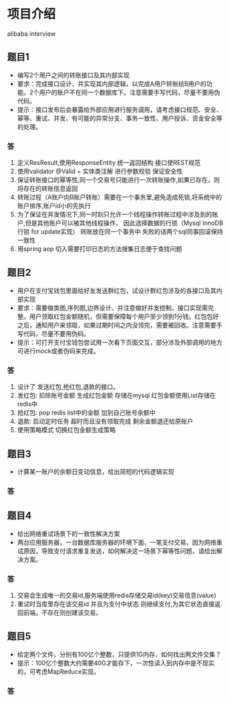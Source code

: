 # 项目介绍
alibaba interview

## 题目1
- 编写2个用户之间的转账接口及其内部实现
- 要求：完成接口设计、并实现其内部逻辑，以完成A用户转账给B用户的功能。2个用户的账户不在同一个数据库下。注意需要手写代码，尽量不要用伪代码。
- 提示：接口发布后会暴露给外部应用进行服务调用，请考虑接口规范、安全、幂等、重试、并发、有可能的异常分支、事务一致性、用户投诉、资金安全等的处理。

### 答
1. 定义ResResult,使用ResponseEntity<Result> 统一返回结构 接口使REST规范 
2. 使用validator  @Valid + 实体类注解 进行参数校验 保证安全性
3. 保证转账接口的幂等性,同一个交易号只能进行一次转账操作,如果已存在，则将存在的转账信息返回
4. 转账过程（A账户向B账户转账）需要在一个事务里,避免造成死锁,将系统中的账户排序,账户id小的先执行
5. 为了保证在并发情况下,同一时刻只允许一个线程操作转账过程中涉及到的账户,但是其他账户可以被其他线程操作，
   因此选择数据的行锁（Mysql InnoDB行锁 for update实现） 转账放在同一个事务中 失败的话两个sql同事回滚保持一致性
6. 用spring aop 切入需要打印日志的方法搜集日志便于查找问题

## 题目2
- 用户在支付宝钱包里面给好友发送群红包，试设计群红包涉及的各接口及其内部实现
- 要求：需要做类图,序列图,边界设计、并注意做好并发控制，接口实现需完整。用户领取红包金额随机，但需要保障每个用户至少领到1分钱。红包包好之后，通知用户来领取，如果过期时间之内没领完，需要被回收。注意需要手写代码，尽量不要用伪码。
- 提示：可打开支付宝钱包尝试用一次看下页面交互，部分涉及外部调用的地方可进行mock或者伪码来完成。
### 答
1. 设计了 发送红包,抢红包,退款的接口。
2. 发红包: 扣除账号金额 生成红包金额 存储在mysql 红包金额使用List存储在redis中 
3. 抢红包: pop redis list中的金额 加到自己账号余额中
4. 退款: 启动定时任务 超时而且没有领取完成 剩余金额退还给原账户 
3. 使用策略模式 切换红包金额生成策略

## 题目3
- 计算某一账户的余额日变动信息，给出简短的代码逻辑实现
### 答


## 题目4
- 给出网络重试场景下的一致性解决方案
- 两台应用服务器，一台数据库服务器的环境下面，一笔支付交易，因为网络重试原因，导致支付请求重复发送，如何解决这一场景下幂等性问题，请给出解决方案。
### 答
1. 交易会生成唯一的交易id,服务端使用redis存储交易id(key)交易信息(value)
2. 重试时当库里存在该交易id 并且为支付中状态 则继续支付,为其它状态直接返回前端。不存在则创建该交易。

## 题目5
- 给定两个文件，分别有100亿个整数，只提供1G内存，如何找出两文件交集？
- 提示：100亿个整数大约需要40G才能存下，一次性读入到内存中是不现实的，可考虑MapReduce实现。
### 答
